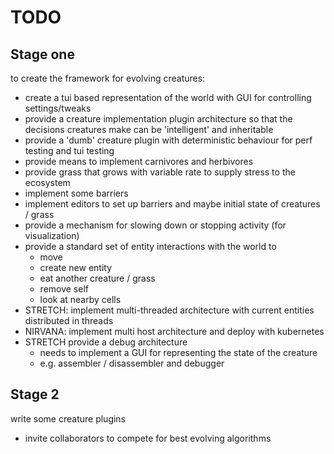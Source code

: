 TODO
====

Stage one
---------

to create the framework for evolving creatures:

- create a tui based representation of the world with GUI for controlling settings/tweaks
- provide a creature implementation plugin architecture so that the decisions creatures
  make can be 'intelligent' and inheritable
- provide a 'dumb' creature plugin with deterministic behaviour for perf testing and tui
  testing
- provide means to implement carnivores and herbivores
- provide grass that grows with variable rate to supply stress to the ecosystem
- implement some barriers
- implement editors to set up barriers and maybe initial state of creatures / grass
- provide a mechanism for slowing down or stopping activity (for visualization)
- provide a standard set of entity interactions with the world to
  - move
  - create new entity
  - eat another creature / grass
  - remove self
  - look at nearby cells
- STRETCH: implement multi-threaded architecture with current entities distributed in threads
- NIRVANA: implement multi host architecture and deploy with kubernetes
- STRETCH provide a debug architecture
  - needs to implement a GUI for representing the state of the creature
  - e.g. assembler / disassembler and debugger

Stage 2
-------

write some creature plugins

- invite collaborators to compete for best evolving algorithms